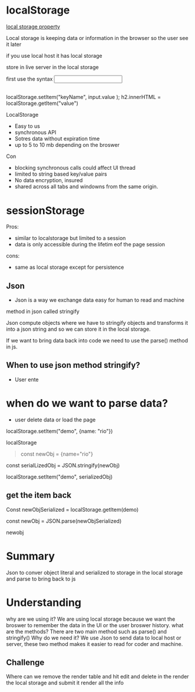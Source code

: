 # localStorage


[local storage property](https://developer.mozilla.org/en-US/docs/Web/API/Window/localStorage)
 
 Local storage is keeping data or information in the browser so the user see it later
 
 if you use local host it has local storage

 store in live server in the local storage

 first use the syntax 
 <input>
 <h2></h2>
 localStorage.setItem("keyName", input.value );
 h2.innerHTML = localStorage.getItem("value")
 
LocalStorage 

- Easy to us
- synchronous API
- Sotres data without expiration time
- up to 5 to 10 mb depending on the broswer

Con 
- blocking synchronous calls could affect UI thread
- limited to string based key/value pairs
- No data encryption, insured
- shared across all tabs and windowns from the same origin. 


# sessionStorage 

Pros: 
- similar to localstorage but limited to a session
- data is only accessible during the lifetim eof the page session

cons: 
- same as local storage except for persistence

## Json

- Json is a way we exchange data easy for human to read and machine 

method in json called stringify 

Json compute objects where we have to stringify objects and transforms it into a json string and so we can store it in the local storage. 


If we want to bring data back into code we need to use the parse() method in js. 
 

## When to use json method stringify? 

- User ente
# when do we want to parse data? 

- user delete data or load the page

localStorage.setItem("demo", {name: "rio"})

localStorage
> const newObj = {name="rio"}

const serialLizedObj = JSON.stringify(newObj)

localStorage.setItem("demo", serializedObj)

## get the item back 

Const newObjSerialized = localStorage.getItem(demo) 

const newObj = JSON.parse(newObjSerialized)

newobj
# Summary 
Json to conver object literal and serialized to storage in the local storage and parse to bring back to js

# Understanding
why are we using it?
We are using local storage because we want the broswer to remember the data in the UI or the user broswer history. 
what are the methods?
There are two main method such as parse() and stringify()
Why do we need it? 
We use Json to send data to local host or server, these two method makes it easier to read for coder and machine. 

## Challenge

Where can we remove the render table and hit edit and delete in the render the local storage and submit it render all the info